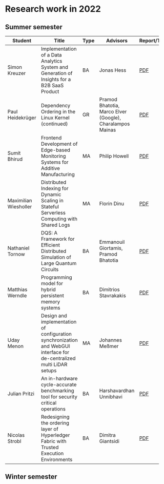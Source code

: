 # Research work in 2022

## Summer semester

| Student               | Title                                                                                                                 | Type | Advisors                                                  | Report/Thesis                                                                                                                               | Presentation                                                                                                                                 |
| --------------------- | --------------------------------------------------------------------------------------------------------------------- | ---- | --------------------------------------------------------- | ------------------------------------------------------------------------------------------------------------------------------------------- | -------------------------------------------------------------------------------------------------------------------------------------------- |
| Simon Kreuzer         | Implementation of a Data Analytics System and Generation of Insights for a B2B SaaS Product                           | BA   | Jonas Hess                                                | [PDF](summer/docs/bsc_kreuzer_implementation_of_a_data_analytics_system_and_generation_of_insights_for_a_b2b_saas_product.pdf)              | [PDF](summer/talks/bsc_kreuzer_implementation_of_a_data_analytics_system_and_generation_of_insights_for_a_b2b_saas_product.pdf)              |
| Paul Heidekrüger      | Dependency Ordering in the Linux Kernel (continued)                                                                   | GR   | Pramod Bhatotia, Marco Elver (Google), Charalampos Mainas | [PDF](summer/docs/gr_heidekrueger_do_it_lk.pdf)                                                                                             |                                                                                                                                              |
| Sumit Bhirud          | Frontend Development of Edge-based Monitoring Systems for Additive Manufacturing                                      | MA   | Philip Howell                                             | [PDF](summer/docs/msc_bhirud_frontend_development_of_edge_based_monitoring_systems_for_additive_manufacturing.pdf)                          | [PDF](summer/talks/msc_bhirud_frontend_development_of_edge_based_monitoring_systems_for_additive_manufacturing.pdf)                          |
| Maximilian Wiesholler | Distributed Indexing for Dynamic Scaling in Stateful Serverless Computing with Shared Logs                            | MA   | Florin Dinu                                               | [PDF](summer/docs/msc_wiesholler_distributed_indexing_for_dynamic_scaling_in_stateful_serverless_computing_with_shared_logs.pdf)            | [PDF](summer/talks/msc_wiesholler_distributed_indexing_for_dynamic_scaling_in_stateful_serverless_computing_with_shared_logs.pdf)            |
| Nathaniel Tornow      | DQS: A Framework for Efficient Distributed Simulation of Large Quantum Circuits                                       | BA   | Emmanouil Giortamis, Pramod Bhatotia                      | [PDF](summer/docs/bsc_tornow_dqs_a_framework_for_efficient_distributed_simulation_of_large_quantum_circuits.pdf)                            |                                                                                                                                              |
| Matthias Werndle      | Programming model for hybrid persistent memory systems                                                                | BA   | Dimitrios Stavrakakis                                     | [PDF](summer/docs/bsc_werndle_programming_model_for_hybrid_persistent_memory_systems.pdf)                                                   |                                                                                                                                              |
| Uday Menon            | Design and implementation of configuration synchronization and WebGUI interface for de-centralized multi LiDAR setups | MA   | Johannes Meßmer                                           | [PDF](summer/docs/msc_menon_design_and_implementation_of_configuration_synchronization_and_WebGUI_for_decentralized_multi_LiDAR_setups.pdf) | [PDF](summer/talks/msc_menon_design_and_implementation_of_configuration_synchronization_and_WebGUI_for_decentralized_multi_LiDAR_setups.pdf) |
| Julian Pritzi         | An in-hardware cycle-accurate benchmarking tool for security critical operations                                      | BA   | Harshavardhan Unnibhavi                                   | [PDF](summer/docs/bsc_pritzi_an_in_hardware_cycle_accurate_benchmarking_tool_for_security_critical_operations.pdf)                          | [PDF](summer/talks/bsc_pritzi_an_in_hardware_cycle_accurate_benchmarking_tool_for_security_critical_operations.pdf)                          |
Nicolas Strobl      | Redesigning the ordering layer of Hyperledger Fabric with Trusted Execution Environments | BA   | Dimitra Giantsidi                      | [PDF](summer/docs/bsc_strobl_redesigning_the_ordering_layer_of_hyperledger_fabric_with_trusted_execution_environments.pdf)                            |                                                                                                                                              |


## Winter semester

